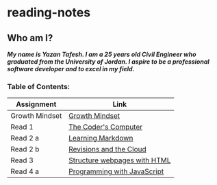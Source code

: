 # reading-notes

## Who am I?

***My name is Yazan Tafesh. I am a 25 years old Civil Engineer who graduated from the University of Jordan. I aspire to be a professional software developer and to excel in my field.***

### Table of Contents:

|   Assignment    |   Link                                       |
|-----------------|----------------------------------------------|
|   Growth Mindset|[Growth Mindset](lab02aLearningMarkdown.md)   |
|   Read 1        |[The Coder's Computer](read01.md)             |
|   Read 2 a      |[Learning Markdown](read02a.md)               |
|   Read 2 b      |[Revisions and the Cloud](read02b.md)         |
|   Read 3        |[Structure webpages with HTML](read03.md)     |
|   Read 4 a      |[Programming with JavaScript](read04a.md)     |